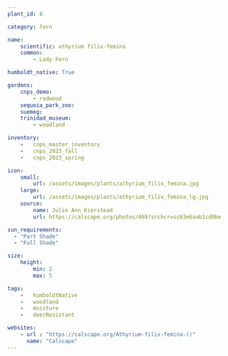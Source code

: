 ```yaml
---
plant_id: 8

category: fern

name: 
    scientific: athyrium filix-femina
    common: 
        - Lady Fern

humboldt_native: True

gardens:
    cnps_demo:
        - redwood
    sequoia_park_zoo:
    suemeg:
    trinidad_museum:
        - woodland

inventory: 
    -   cnps_master_inventory
    -   cnps_2023_fall
    -   cnps_2023_spring

icon: 
    small: 
        url: /assets/images/plants/athyrium_filix_femina.jpg
    large: 
        url: /assets/images/plants/athyrium_filix_femina_lg.jpg
    source: 
        name: Julie Ann Kierstead 
        url: https://calscape.org/photos/469?srchcr=sc63e6aab1cd0be 

sun_requirements:
  - "Part Shade"
  - "Full Shade"

size:
    height: 
        min: 2
        max: 5

tags:  
    -   humboldtNative
    -   woodland
    -   moisture
    -   deerResistant

websites:
    - url : "https://calscape.org/Athyrium-filix-femina-()"
      name: "Calscape"
---
```

